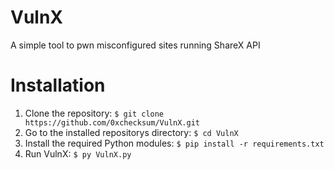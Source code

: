 # VulnX
 A simple tool to pwn misconfigured sites running ShareX API

# Installation
1. Clone the repository: `$ git clone https://github.com/0xchecksum/VulnX.git`
2. Go to the installed repositorys directory: `$ cd VulnX`
2. Install the required Python modules: `$ pip install -r requirements.txt`
3. Run VulnX: `$ py VulnX.py`